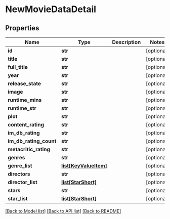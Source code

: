 # NewMovieDataDetail

## Properties
Name | Type | Description | Notes
------------ | ------------- | ------------- | -------------
**id** | **str** |  | [optional] 
**title** | **str** |  | [optional] 
**full_title** | **str** |  | [optional] 
**year** | **str** |  | [optional] 
**release_state** | **str** |  | [optional] 
**image** | **str** |  | [optional] 
**runtime_mins** | **str** |  | [optional] 
**runtime_str** | **str** |  | [optional] 
**plot** | **str** |  | [optional] 
**content_rating** | **str** |  | [optional] 
**im_db_rating** | **str** |  | [optional] 
**im_db_rating_count** | **str** |  | [optional] 
**metacritic_rating** | **str** |  | [optional] 
**genres** | **str** |  | [optional] 
**genre_list** | [**list[KeyValueItem]**](KeyValueItem.md) |  | [optional] 
**directors** | **str** |  | [optional] 
**director_list** | [**list[StarShort]**](StarShort.md) |  | [optional] 
**stars** | **str** |  | [optional] 
**star_list** | [**list[StarShort]**](StarShort.md) |  | [optional] 

[[Back to Model list]](../README.md#documentation-for-models) [[Back to API list]](../README.md#documentation-for-api-endpoints) [[Back to README]](../README.md)

